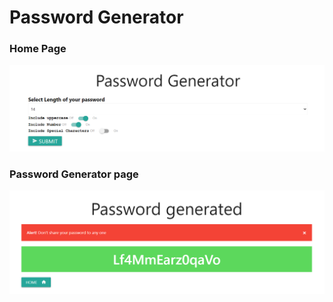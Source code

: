 # Password Generator

### Home Page
![Home page](./res/home.png)

### Password Generator page
![password generator](./res/generated_password.png)